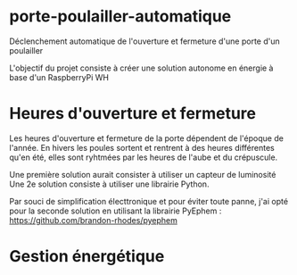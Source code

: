 # porte-poulailler-automatique
Déclenchement automatique de l'ouverture et fermeture d'une porte d'un poulailler

L'objectif du projet consiste à créer une solution autonome en énergie à base d'un RaspberryPi WH

# Heures d'ouverture et fermeture
Les heures d'ouverture et fermeture de la porte dépendent de l'époque de l'année.
En hivers les poules sortent et rentrent à des heures différentes qu'en été, elles sont ryhtmées par les heures de l'aube et du crépuscule.

Une première solution aurait consister à utiliser un capteur de luminosité
Une 2e solution consiste à utiliser une librairie Python.

Par souci de simplification électtronique et pour éviter toute panne, j'ai opté pour la seconde solution en utilisant la librairie PyEphem : https://github.com/brandon-rhodes/pyephem

# Gestion énergétique
